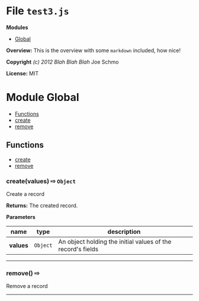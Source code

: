 # File `test3.js`

**Modules**
* [Global](#module-Global)


**Overview:** This is the overview with some `markdown` included, how nice!



**Copyright** *(c) 2012 Blah Blah Blah* Joe Schmo

**License:** MIT 



# Module Global


* [Functions](#functions)
* [create](#create-values-x21e8-Object-)
* [remove](#remove-x21e8-)



## Functions
* [create](#create-values-x21e8-Object-)
* [remove](#remove-x21e8-)

### create(values)  &#x21e8; `Object`

Create a record



**Returns:** The created record.

**Parameters**

| name | type | description |
|------|------|-------------|
| **values** | `Object` | An object holding the initial values of the record's fields |


---
### remove()  &#x21e8; 

Remove a record






---


